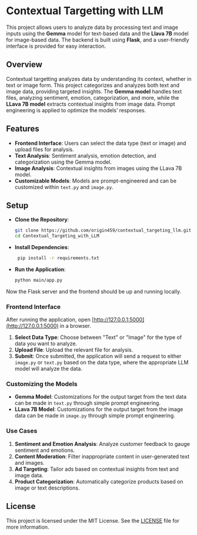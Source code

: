 # Contextual Targetting with LLM

This project allows users to analyze data by processing text and image inputs using the **Gemma** model for text-based data and the **Llava 7B** model for image-based data. The backend is built using **Flask**, and a user-friendly interface is provided for easy interaction.

## Overview

Contextual targetting analyzes data by understanding its context, whether in text or image form. This project categorizes and analyzes both text and image data, providing targeted insights. The **Gemma model** handles text files, analyzing sentiment, emotion, categorization, and more, while the **LLava 7B model** extracts contextual insights from image data. Prompt engineering is applied to optimize the models’ responses.

## Features

- **Frontend Interface**: Users can select the data type (text or image) and upload files for analysis.
- **Text Analysis**: Sentiment analysis, emotion detection, and categorization using the Gemma model.
- **Image Analysis**: Contextual insights from images using the LLava 7B model.
- **Customizable Models**: Models are prompt-engineered and can be customized within `text.py` and `image.py`.

## Setup
- **Clone the Repository**:
   ```bash
   git clone https://github.com/origin459/contextual_targeting_llm.git
   cd Contextual_Targeting_with_LLM
   ```
- **Install Dependencies**:
  ```bash
   pip install -r requirements.txt 
  ```
- **Run the Application**:
  ```bash
  python main/app.py
  ```
Now the Flask server and the frontend should be up and running locally.

### Frontend Interface

After running the application, open [http://127.0.0.1:5000](http://127.0.0.1:5000) in a browser. 
1. **Select Data Type**: Choose between "Text" or "Image" for the type of data you want to analyze.
2. **Upload File**: Upload the relevant file for analysis.
3. **Submit**: Once submitted, the application will send a request to either `image.py` or `text.py` based on the data type, where the appropriate LLM model will analyze the data.

### Customizing the Models

- **Gemma Model**: Customizations for the output target from the text data can be made in `text.py` through simple prompt engineering.
- **LLava 7B Model**: Customizations for the output target from the image data can be made in `image.py` through simple prompt engineering.

 ### Use Cases

1. **Sentiment and Emotion Analysis**: Analyze customer feedback to gauge sentiment and emotions.
2. **Content Moderation**: Filter inappropriate content in user-generated text and images.
3. **Ad Targeting**: Tailor ads based on contextual insights from text and image data.
4. **Product Categorization**: Automatically categorize products based on image or text descriptions.
   
## License

This project is licensed under the MIT License. See the [LICENSE](LICENSE) file for more information.
